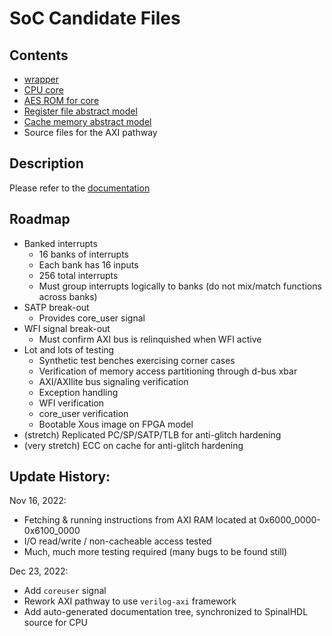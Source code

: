# SoC Candidate Files

## Contents

- [wrapper](./cram_axi.v)
- [CPU core](./VexRiscv_CranSoC.v)
- [AES ROM for core](./VexRiscv_CranSoC.v_toplevel_memory_AesPlugin_rom_storage.bin)
- [Register file abstract model](./ram_1w_1ra.v)
- [Cache memory abstract model](./ram_1w_1rs.v)
- Source files for the AXI pathway

## Description

Please refer to the [documentation](docs/index.html)

## Roadmap

- Banked interrupts
   - 16 banks of interrupts
   - Each bank has 16 inputs
   - 256 total interrupts
   - Must group interrupts logically to banks (do not mix/match functions across banks)
- SATP break-out
   - Provides core_user signal
- WFI signal break-out
   - Must confirm AXI bus is relinquished when WFI active
- Lot and lots of testing
  - Synthetic test benches exercising corner cases
  - Verification of memory access partitioning through d-bus xbar
  - AXI/AXIlite bus signaling verification
  - Exception handling
  - WFI verification
  - core_user verification
  - Bootable Xous image on FPGA model
- (stretch) Replicated PC/SP/SATP/TLB for anti-glitch hardening
- (very stretch) ECC on cache for anti-glitch hardening

## Update History:

Nov 16, 2022:
- Fetching & running instructions from AXI RAM located at 0x6000_0000-0x6100_0000
- I/O read/write / non-cacheable access tested
- Much, much more testing required (many bugs to be found still)

Dec 23, 2022:
- Add `coreuser` signal
- Rework AXI pathway to use `verilog-axi` framework
- Add auto-generated documentation tree, synchronized to SpinalHDL source for CPU
